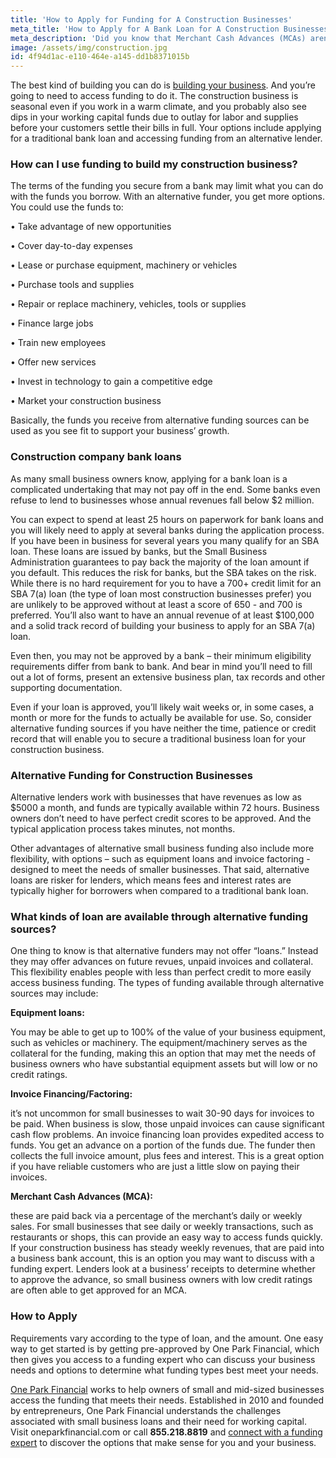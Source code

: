 ```yaml
---
title: 'How to Apply for Funding for A Construction Businesses'
meta_title: 'How to Apply for A Bank Loan for A Construction Businesses'
meta_description: 'Did you know that Merchant Cash Advances (MCAs) aren’t just for merchants? If you have a construction company, MCA funding may be the best way for you to easily access the money you need to build your business.'
image: /assets/img/construction.jpg
id: 4f94d1ac-e110-464e-a145-dd1b8371015b
---
```

The best kind of building you can do is [building your business](https://www.oneparkfinancial.com/blog/grow-no-grow-three-factors-entrepreneurs-consider). And you’re going to need to access funding to do it. The construction business is seasonal even if you work in a warm climate, and you probably also see dips in your working capital funds due to outlay for labor and supplies before your customers settle their bills in full. Your options include applying for a traditional bank loan and accessing funding from an alternative lender. 

### How can I use funding to build my construction business?

The terms of the funding you secure from a bank may limit what you can do with the funds you borrow. With an alternative funder, you get more options. You could use the funds to:

•	Take advantage of new opportunities

•	Cover day-to-day expenses

•	Lease or purchase equipment, machinery or vehicles

•	Purchase tools and supplies

•	Repair or replace machinery, vehicles, tools or supplies

•	Finance large jobs

•	Train new employees

•	Offer new services 

•	Invest in technology to gain a competitive edge

•	Market your construction business

Basically, the funds you receive from alternative funding sources can be used as you see fit to support your business’ growth.

### Construction company bank loans

As many small business owners know, applying for a bank loan is a complicated undertaking that may not pay off in the end. Some banks even refuse to lend to businesses whose annual revenues fall below $2 million. 

You can expect to spend at least 25 hours on paperwork for bank loans and you will likely need to apply at several banks during the application process. If you have been in business for several years you many qualify for an SBA loan. These loans are issued by banks, but the Small Business Administration guarantees to pay back the majority of the loan amount if you default. This reduces the risk for banks, but the SBA takes on the risk. While there is no hard requirement for you to have a 700+ credit limit for an SBA 7(a) loan (the type of loan most construction businesses prefer) you are unlikely to be approved without at least a score of 650 - and 700 is preferred. You’ll also want to have an annual revenue of at least $100,000 and a solid track record of building your business to apply for an SBA 7(a) loan.

Even then, you may not be approved by a bank – their minimum eligibility requirements differ from bank to bank. And bear in mind you’ll need to fill out a lot of forms, present an extensive business plan, tax records and other supporting documentation. 

Even if your loan is approved, you’ll likely wait weeks or, in some cases, a month or more for the funds to actually be available for use.  So, consider alternative funding sources if you have neither the time, patience or credit record that will enable you to secure a traditional business loan for your construction business. 

### Alternative Funding for Construction Businesses

Alternative lenders work with businesses that have revenues as low as $5000 a month, and funds are typically available within 72 hours. Business owners don’t need to have perfect credit scores to be approved. And the typical application process takes minutes, not months. 

Other advantages of alternative small business funding also include more flexibility, with options – such as equipment loans and invoice factoring - designed to meet the needs of smaller businesses. That said, alternative loans are risker for lenders, which means fees and interest rates are typically higher for borrowers when compared to a traditional bank loan. 

### What kinds of loan are available through alternative funding sources?

One thing to know is that alternative funders may not offer “loans.” Instead they may offer advances on future revues, unpaid invoices and collateral. This flexibility enables people with less than perfect credit to more easily access business funding. The types of funding available through alternative sources may include:

**Equipment loans:**

You may be able to get up to 100% of the value of your business equipment, such as vehicles or machinery. The equipment/machinery serves as the collateral for the funding, making this an option that may met the needs of business owners who have substantial equipment assets but will low or no credit ratings.

**Invoice Financing/Factoring:**

it’s not uncommon for small businesses to wait 30-90 days for invoices to be paid. When business is slow, those unpaid invoices can cause significant cash flow problems. An invoice financing loan provides expedited access to funds. You get an advance on a portion of the funds due. The funder then collects the full invoice amount, plus fees and interest. This is a great option if you have reliable customers who are just a little slow on paying their invoices. 

**Merchant Cash Advances (MCA):**

these are paid back via a percentage of the merchant’s daily or weekly sales. For small businesses that see daily or weekly transactions, such as restaurants or shops, this can provide an easy way to access funds quickly. If your construction business has steady weekly revenues, that are paid into a business bank account, this is an option you may want to discuss with a funding expert. Lenders look at a business’ receipts to determine whether to approve the advance, so small business owners with low credit ratings are often able to get approved for an MCA. 

### How to Apply

Requirements vary according to the type of loan, and the amount. One easy way to get started is by getting pre-approved by One Park Financial, which then gives you access to a funding expert who can discuss your business needs and options to determine what funding types best meet your needs.

[One Park Financial](https://www.oneparkfinancial.com/) works to help owners of small and mid-sized businesses access the funding that meets their needs. Established in 2010 and founded by entrepreneurs, One Park Financial understands the challenges associated with small business loans and their need for working capital. Visit oneparkfinancial.com or call **855.218.8819** and [connect with a funding expert](https://www.oneparkfinancial.com/pre-qualification) to discover the options that make sense for you and your business.